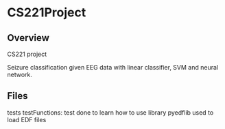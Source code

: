 # CS221Project

## Overview 
CS221 project

Seizure classification given EEG data with linear classifier, SVM and neural network. 

## Files

tests
	testFunctions: test done to learn how to use library pyedflib used to load EDF files  
